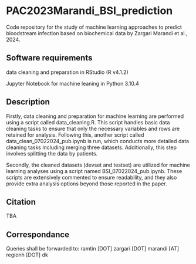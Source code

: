 # PAC2023Marandi_BSI_prediction
Code repository for the study of machine learning approaches to predict bloodstream infection based on biochemical data by Zargari Marandi et al., 2024.

## Software requirements
data cleaning and preparation in RStudio (R v4.1.2)

Jupyter Notebook for machine leaning in Python 3.10.4

## Description
Firstly, data cleaning and preparation for machine learning are performed using a script called data_cleaning.R. This script handles basic data cleaning tasks to ensure that only the necessary variables and rows are retained for analysis. Following this, another script called data_clean_07022024_pub.ipynb is run, which conducts more detailed data cleaning tasks including merging three datasets. Additionally, this step involves splitting the data by patients.

Secondly, the cleaned datasets (devset and testset) are utilized for machine learning analyses using a script named BSI_07022024_pub.ipynb. These scripts are extensively commented to ensure readability, and they also provide extra analysis options beyond those reported in the paper.

## Citation
TBA

## Correspondance
Queries shall be forwarded to:
ramtin [DOT] zargari [DOT] marandi [AT] regionh [DOT] dk
